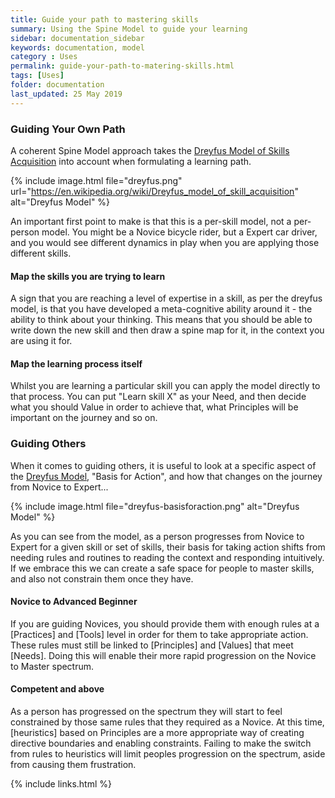 ```yaml
---
title: Guide your path to mastering skills
summary: Using the Spine Model to guide your learning
sidebar: documentation_sidebar
keywords: documentation, model
category : Uses
permalink: guide-your-path-to-matering-skills.html
tags: [Uses]
folder: documentation
last_updated: 25 May 2019
---
```


### Guiding Your Own Path

A coherent Spine Model approach takes the [Dreyfus Model of Skills Acquisition](https://en.wikipedia.org/wiki/Dreyfus_model_of_skill_acquisition) into account when formulating a learning path.

{% include image.html file="dreyfus.png" url="https://en.wikipedia.org/wiki/Dreyfus_model_of_skill_acquisition" alt="Dreyfus Model" %}

An important first point to make is that this is a per-skill model, not a per-person model. You might be a Novice bicycle rider, but a Expert car driver, and you would see different dynamics in play when you are applying those different skills.

#### Map the skills you are trying to learn
A sign that you are reaching a level of expertise in a skill, as per the dreyfus model, is that you have developed a meta-cognitive ability around it - the ability to think about your thinking. This means that you should be able to write down the new skill and then draw a spine map for it, in the context you are using it for.

#### Map the learning process itself
Whilst you are learning a particular skill you can apply the model directly to that process. You can put "Learn skill X" as your Need, and then decide what you should Value in order to achieve that, what Principles will be important on the journey and so on.

### Guiding Others

When it comes to guiding others, it is useful to look at a specific aspect of the [Dreyfus Model](https://en.wikipedia.org/wiki/Dreyfus_model_of_skill_acquisition), "Basis for Action", and how that changes on the journey from Novice to Expert... 

{% include image.html file="dreyfus-basisforaction.png" alt="Dreyfus Model" %}

As you can see from the model, as a person progresses from Novice to Expert for a given skill or set of skills, their basis for taking action shifts from needing rules and routines to reading the context and responding intuitively. If we embrace this we can create a safe space for people to master skills, and also not constrain them once they have.

#### Novice to Advanced Beginner
If you are guiding Novices, you should provide them with enough rules at a [Practices] and [Tools] level in order for them to take appropriate action. These rules must still be linked to [Principles] and [Values] that meet [Needs]. Doing this will enable their more rapid progression on the Novice to Master spectrum.

#### Competent and above
As a person has progressed on the spectrum they will start to feel constrained by those same rules that they required as a Novice. At this time, [heuristics] based on Principles are a more appropriate way of creating directive boundaries and enabling constraints. Failing to make the switch from rules to heuristics will limit peoples progression on the spectrum, aside from causing them frustration.

{% include links.html %}
